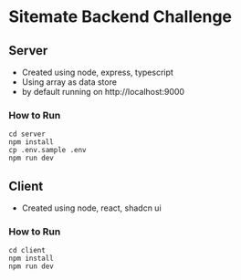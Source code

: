 # Sitemate Backend Challenge

## Server

- Created using node, express, typescript
- Using array as data store
- by default running on http://localhost:9000

### How to Run

```
cd server
npm install
cp .env.sample .env
npm run dev
```

## Client

- Created using node, react, shadcn ui

### How to Run

```
cd client
npm install
npm run dev
```